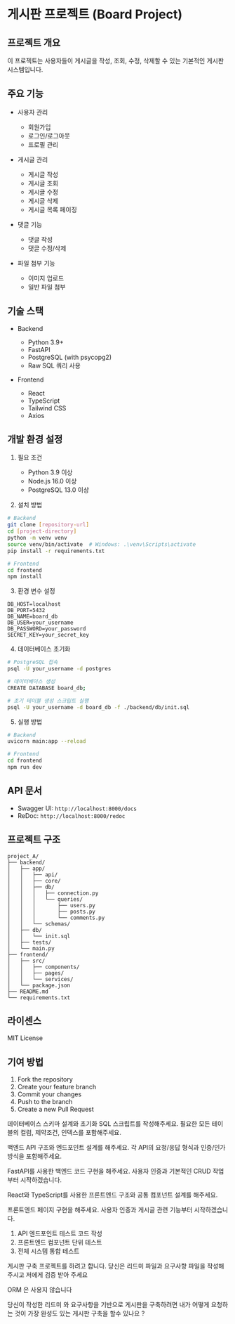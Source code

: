# 게시판 프로젝트 (Board Project)

## 프로젝트 개요
이 프로젝트는 사용자들이 게시글을 작성, 조회, 수정, 삭제할 수 있는 기본적인 게시판 시스템입니다.

## 주요 기능
- 사용자 관리
  - 회원가입
  - 로그인/로그아웃
  - 프로필 관리

- 게시글 관리
  - 게시글 작성
  - 게시글 조회
  - 게시글 수정
  - 게시글 삭제
  - 게시글 목록 페이징

- 댓글 기능
  - 댓글 작성
  - 댓글 수정/삭제

- 파일 첨부 기능
  - 이미지 업로드
  - 일반 파일 첨부

## 기술 스택
- Backend
  - Python 3.9+
  - FastAPI
  - PostgreSQL (with psycopg2)
  - Raw SQL 쿼리 사용

- Frontend
  - React
  - TypeScript
  - Tailwind CSS
  - Axios

## 개발 환경 설정
1. 필요 조건
   - Python 3.9 이상
   - Node.js 16.0 이상
   - PostgreSQL 13.0 이상

2. 설치 방법
```bash
# Backend
git clone [repository-url]
cd [project-directory]
python -m venv venv
source venv/bin/activate  # Windows: .\venv\Scripts\activate
pip install -r requirements.txt

# Frontend
cd frontend
npm install
```

3. 환경 변수 설정
```
DB_HOST=localhost
DB_PORT=5432
DB_NAME=board_db
DB_USER=your_username
DB_PASSWORD=your_password
SECRET_KEY=your_secret_key
```

4. 데이터베이스 초기화
```bash
# PostgreSQL 접속
psql -U your_username -d postgres

# 데이터베이스 생성
CREATE DATABASE board_db;

# 초기 테이블 생성 스크립트 실행
psql -U your_username -d board_db -f ./backend/db/init.sql
```

5. 실행 방법
```bash
# Backend
uvicorn main:app --reload

# Frontend
cd frontend
npm run dev
```

## API 문서
- Swagger UI: `http://localhost:8000/docs`
- ReDoc: `http://localhost:8000/redoc`

## 프로젝트 구조
```
project_A/
├── backend/
│   ├── app/
│   │   ├── api/
│   │   ├── core/
│   │   ├── db/
│   │   │   ├── connection.py
│   │   │   └── queries/
│   │   │       ├── users.py
│   │   │       ├── posts.py
│   │   │       └── comments.py
│   │   └── schemas/
│   ├── db/
│   │   └── init.sql
│   ├── tests/
│   └── main.py
├── frontend/
│   ├── src/
│   │   ├── components/
│   │   ├── pages/
│   │   └── services/
│   └── package.json
├── README.md
└── requirements.txt
```

## 라이센스
MIT License

## 기여 방법
1. Fork the repository
2. Create your feature branch
3. Commit your changes
4. Push to the branch
5. Create a new Pull Request 

데이터베이스 스키마 설계와 초기화 SQL 스크립트를 작성해주세요. 
필요한 모든 테이블의 컬럼, 제약조건, 인덱스를 포함해주세요. 

백엔드 API 구조와 엔드포인트 설계를 해주세요.
각 API의 요청/응답 형식과 인증/인가 방식을 포함해주세요. 

FastAPI를 사용한 백엔드 코드 구현을 해주세요.
사용자 인증과 기본적인 CRUD 작업부터 시작하겠습니다. 

React와 TypeScript를 사용한 프론트엔드 구조와 
공통 컴포넌트 설계를 해주세요. 

프론트엔드 페이지 구현을 해주세요.
사용자 인증과 게시글 관련 기능부터 시작하겠습니다. 

1. API 엔드포인트 테스트 코드 작성
2. 프론트엔드 컴포넌트 단위 테스트
3. 전체 시스템 통합 테스트 


게시판 구축 프로젝트를 하려고 합니다. 당신은 리드미 파일과 요구사항 파일을 작성해 주시고  저에게 검증 받아 주세요

ORM 은 사용지 않습니다

당신이 작성한 리드미 와 요구사항을 기반으로 게시판을 구축하려면 내가 어떻게 요청하는 것이 가장 완성도 있는 게시판 구축을 할수 있나요 ?